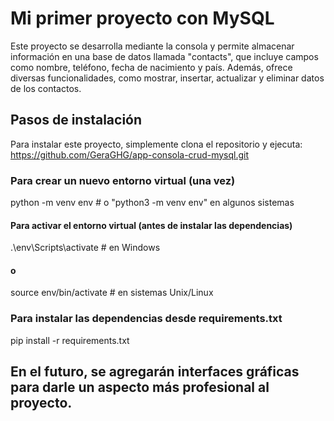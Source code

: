 # Mi primer proyecto con MySQL

Este proyecto se desarrolla mediante la consola y permite almacenar información en una base de datos llamada "contacts", 
que incluye campos como nombre, teléfono, fecha de nacimiento y país. 
Además, ofrece diversas funcionalidades, como mostrar, insertar, actualizar y eliminar datos de los contactos.
## Pasos de instalación 

Para instalar este proyecto, simplemente clona el repositorio y ejecuta:
https://github.com/GeraGHG/app-consola-crud-mysql.git

### Para crear un nuevo entorno virtual (una vez)
python -m venv env  # o "python3 -m venv env" en algunos sistemas

#### Para activar el entorno virtual (antes de instalar las dependencias)
.\env\Scripts\activate  # en Windows
#### o
source env/bin/activate  # en sistemas Unix/Linux


### Para instalar las dependencias desde requirements.txt
pip install -r requirements.txt

## En el futuro, se agregarán interfaces gráficas para darle un aspecto más profesional al proyecto.

